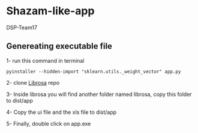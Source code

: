 # Shazam-like-app
DSP-Team17
## Genereating executable file

1- run this command in terminal
```
pyinstaller --hidden-import "sklearn.utils._weight_vector" app.py
```
2- clone [Librosa](https://github.com/librosa/librosa)
 repo 

 3- Inside librosa you will find another folder named librosa, copy this folder to dist/app

 4- Copy the ui file and the xls file to dist/app

 5- Finally, double click on app.exe   
